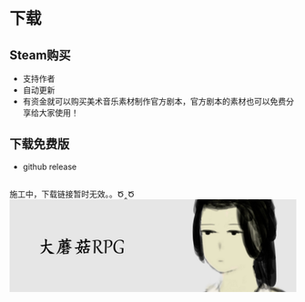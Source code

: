 # 下载

## Steam购买
- 支持作者
- 自动更新
- 有资金就可以购买美术音乐素材制作官方剧本，官方剧本的素材也可以免费分享给大家使用！

## 下载免费版
- github release

##
施工中，下载链接暂时无效。。Ծ‸Ծ
![logo](../../assets/libhero.jpg)